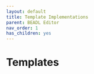 ```yaml
---
layout: default
title: Template Implementations
parent: BEADL Editor
nav_order: 1
has_children: yes
---
```


# Templates
